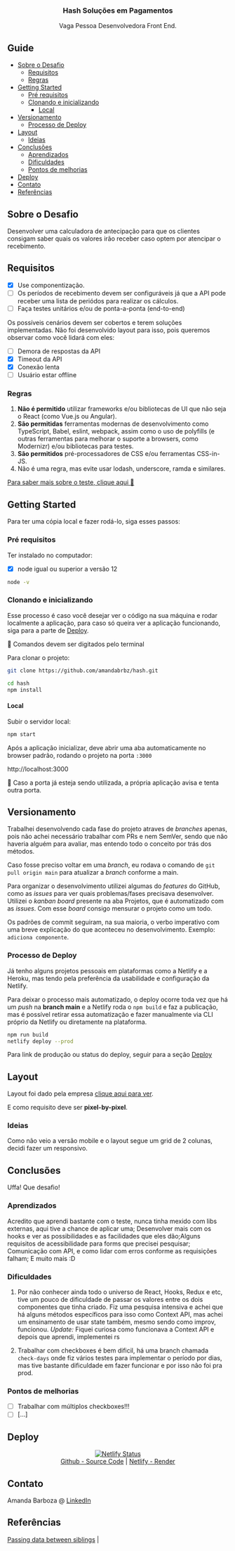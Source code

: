 <p align="center">
  <h3 align="center">Hash Soluções em Pagamentos</h3>

  <p align="center">
    Vaga Pessoa Desenvolvedora Front End.
    <br />
  </p>
</p>

## Guide

- [Sobre o Desafio](#Sobre-o-Desafio)
  - [Requisitos](#Requisitos)
  - [Regras](#Regras)
- [Getting Started](#getting-started)
  - [Pré requisitos](#Pré-requisitos)
  - [Clonando e inicializando](#Clonando-e-inicializando)
    - [Local](#Local)
- [Versionamento](#Versionamento)
  - [Processo de Deploy](#Processo-de-deploy)
- [Layout](#Layout)
  - [Ideias](#Ideias)
- [Conclusões](#Conclusões)
  - [Aprendizados](#Aprendizados)
  - [Dificuldades](#Dificuldades)
  - [Pontos de melhorias](#Pontos-de-melhorias)
- [Deploy](#Deploy)
- [Contato](#Contato)
- [Referências](#Referências)

## Sobre o Desafio

Desenvolver uma calculadora de antecipação para que os clientes consigam saber quais os valores irão receber caso optem por atencipar o recebimento.

## Requisitos

- [x] Use componentização.
- [ ] Os períodos de recebimento devem ser configuráveis já que a API pode receber uma lista de periódos para realizar os cálculos.
- [ ] Faça testes unitários e/ou de ponta-a-ponta (end-to-end)

Os possíveis cenários devem ser cobertos e terem soluções implementadas. Não foi desenvolvido layout para isso, pois queremos observar como você lidará com eles:

- [ ] Demora de respostas da API
- [x] Timeout da API
- [x] Conexão lenta
- [ ] Usuário estar offline

### Regras

1.  **Não é permitido** utilizar frameworks e/ou bibliotecas de UI que não seja o React (como Vue.js ou Angular).
2.  **São permitidas** ferramentas modernas de desenvolvimento como TypeScript, Babel, eslint, webpack, assim como o uso de polyfills (e outras ferramentas para melhorar o suporte a browsers, como Modernizr) e/ou bibliotecas para testes.
3.  **São permitidos** pré-processadores de CSS e/ou ferramentas CSS-in-JS.
4.  Não é uma regra, mas evite usar lodash, underscore, ramda e similares.

[Para saber mais sobre o teste, clique aqui :raising_hand:](https://github.com/hashlab/hiring/blob/master/challenges/pt-br/front-challenge.md)


## Getting Started

Para ter uma cópia local e fazer rodá-lo, siga esses passos:

### Pré requisitos

Ter instalado no computador:

- [x] node igual ou superior a versão 12

```sh
node -v
```

### Clonando e inicializando

Esse processo é caso você desejar ver o código na sua máquina e rodar localmente a aplicação, para caso só queira ver a aplicação funcionando, siga para a parte de [Deploy](#Deploy).

:small_red_triangle_down: Comandos devem ser digitados pelo terminal

Para clonar o projeto:

```sh
git clone https://github.com/amandabrbz/hash.git

cd hash
npm install
```

#### Local

Subir o servidor local:

```sh
npm start
```

Após a aplicação inicializar, deve abrir uma aba automaticamente no browser padrão, rodando o projeto na porta `:3000`

http://localhost:3000

:no_entry_sign: Caso a porta já esteja sendo utilizada, a própria aplicação avisa e tenta outra porta.

## Versionamento

Trabalhei desenvolvendo cada fase do projeto atraves de *branches* apenas, pois não achei necessário trabalhar com PRs e nem SemVer, sendo que não haveria alguém para avaliar, mas entendo todo o conceito por trás dos métodos.

Caso fosse preciso voltar em uma *branch*, eu rodava o comando de `git pull origin main` para atualizar a *branch* conforme a main.

Para organizar o desenvolvimento utilizei algumas do *features* do GitHub, como as *issues* para ver quais problemas/fases precisava desenvolver. Utilizei o *kanban board* presente na aba Projetos, que é automatizado com as *issues*. Com esse *board* consigo mensurar o projeto como um todo.

Os padrões de commit seguiram, na sua maioria, o verbo imperativo com uma breve explicação do que aconteceu no desenvolvimento. Exemplo: `adiciona componente`.

### Processo de Deploy

Já tenho alguns projetos pessoais em plataformas como a Netlify e a Heroku, mas tendo pela preferência da usabilidade e configuração da Netlify.

Para deixar o processo mais automatizado, o deploy ocorre toda vez que há um *push* na **branch main** e a Netlify roda o `npm build` e faz a publicação, mas é possível retirar essa automatização e fazer manualmente via CLI próprio da Netlify ou diretamente na plataforma.

```bash
npm run build
netlify deploy --prod
```

Para link de produção ou status do deploy, seguir para a seção [Deploy](#Deploy)

## Layout

Layout foi dado pela empresa [clique aqui para ver](https://www.figma.com/file/ipV80xJ29T7rdz0Aoo7xWv/Antecipation?node-id=0%3A1).

E como requisito deve ser **pixel-by-pixel**.

### Ideias

Como não veio a versão mobile e o layout segue um grid de 2 colunas, decidi fazer um responsivo.

## Conclusões

Uffa! Que desafio!

### Aprendizados

Acredito que aprendi bastante com o teste, nunca tinha mexido com libs externas, aqui tive a chance de aplicar uma; Desenvolver mais com os hooks e ver as possibilidades e as facilidades que eles dão;Alguns requisitos de acessibilidade para forms que precisei pesquisar; Comunicação com API, e como lidar com erros conforme as requisições falham; E muito mais :D

### Dificuldades

1. Por não conhecer ainda todo o universo de React, Hooks, Redux e etc, tive um pouco de dificuldade de passar os valores entre os dois componentes que tinha criado. Fiz uma pesquisa intensiva e achei que há alguns métodos específicos para isso como Context API, mas achei um ensinamento de usar state também, mesmo sendo como improv, funcionou. 
*Update:* Fiquei curiosa como funcionava a Context API e depois que aprendi, implementei rs

2. Trabalhar com checkboxes é bem dificil, há uma branch chamada `check-days` onde fiz vários testes para implementar o período por dias, mas tive bastante dificuldade em fazer funcionar e por isso não foi pra prod.


### Pontos de melhorias

- [ ] Trabalhar com múltiplos checkboxes!!!
- [ ] [...]

## Deploy

<center>

[![Netlify Status](https://api.netlify.com/api/v1/badges/c1f47fa5-4c3e-413f-a09c-2f4b741f7984/deploy-status)](https://app.netlify.com/sites/hash-calculator-by-amanda/deploys)<br/>
[Github - Source Code](https://github.com/amandabrbz/hash) | [Netlify - Render](https://hash-calculator-by-amanda.netlify.app)

</center>

## Contato

Amanda Barboza @ [LinkedIn](https://linkedin/in/amandabrbz)

## Referências

[Passing data between siblings](https://www.youtube.com/watch?v=Qf68sssXPtM) | 
